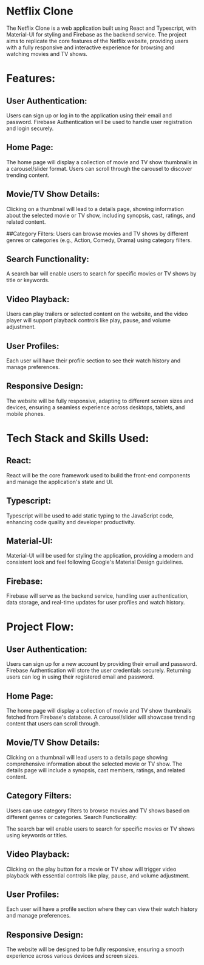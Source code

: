 # Netflix Clone
The Netflix Clone is a web application built using React and Typescript, with Material-UI for styling and Firebase as the backend service. The project aims to replicate the core features of the Netflix website, providing users with a fully responsive and interactive experience for browsing and watching movies and TV shows.

# Features:

## User Authentication:
Users can sign up or log in to the application using their email and password. Firebase Authentication will be used to handle user registration and login securely.

## Home Page:
The home page will display a collection of movie and TV show thumbnails in a carousel/slider format. Users can scroll through the carousel to discover trending content.

## Movie/TV Show Details:
Clicking on a thumbnail will lead to a details page, showing information about the selected movie or TV show, including synopsis, cast, ratings, and related content.

##Category Filters:
Users can browse movies and TV shows by different genres or categories (e.g., Action, Comedy, Drama) using category filters.

## Search Functionality:
A search bar will enable users to search for specific movies or TV shows by title or keywords.

## Video Playback:
Users can play trailers or selected content on the website, and the video player will support playback controls like play, pause, and volume adjustment.

## User Profiles: 
Each user will have their profile section to see their watch history and manage preferences.

## Responsive Design: 
The website will be fully responsive, adapting to different screen sizes and devices, ensuring a seamless experience across desktops, tablets, and mobile phones.

# Tech Stack and Skills Used:

## React: 
React will be the core framework used to build the front-end components and manage the application's state and UI.

## Typescript:
Typescript will be used to add static typing to the JavaScript code, enhancing code quality and developer productivity.

## Material-UI:
Material-UI will be used for styling the application, providing a modern and consistent look and feel following Google's Material Design guidelines.

## Firebase: 
Firebase will serve as the backend service, handling user authentication, data storage, and real-time updates for user profiles and watch history.

# Project Flow:

## User Authentication:

Users can sign up for a new account by providing their email and password. Firebase Authentication will store the user credentials securely.
Returning users can log in using their registered email and password.

## Home Page:

The home page will display a collection of movie and TV show thumbnails fetched from Firebase's database.
A carousel/slider will showcase trending content that users can scroll through.

## Movie/TV Show Details:

Clicking on a thumbnail will lead users to a details page showing comprehensive information about the selected movie or TV show.
The details page will include a synopsis, cast members, ratings, and related content.

## Category Filters:

Users can use category filters to browse movies and TV shows based on different genres or categories.
Search Functionality:

The search bar will enable users to search for specific movies or TV shows using keywords or titles.

## Video Playback:

Clicking on the play button for a movie or TV show will trigger video playback with essential controls like play, pause, and volume adjustment.

## User Profiles:

Each user will have a profile section where they can view their watch history and manage preferences.

## Responsive Design:

The website will be designed to be fully responsive, ensuring a smooth experience across various devices and screen sizes.
